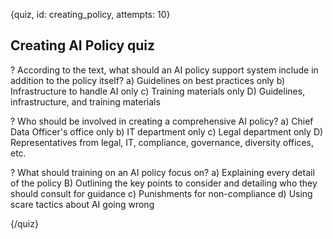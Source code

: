 
{quiz, id: creating_policy, attempts: 10}

## Creating AI Policy quiz

? According to the text, what should an AI policy support system include in addition to the policy itself?
a) Guidelines on best practices only
b) Infrastructure to handle AI only
c) Training materials only
D) Guidelines, infrastructure, and training materials

? Who should be involved in creating a comprehensive AI policy?
a) Chief Data Officer's office only
b) IT department only
c) Legal department only
D) Representatives from legal, IT, compliance, governance, diversity offices, etc.

? What should training on an AI policy focus on?
a) Explaining every detail of the policy
B) Outlining the key points to consider and detailing who they should consult for guidance
c) Punishments for non-compliance
d) Using scare tactics about AI going wrong

{/quiz}
